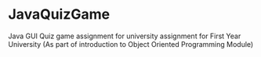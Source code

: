 # JavaQuizGame
Java GUI Quiz game assignment for university assignment for First Year University (As part of introduction to Object Oriented Programming Module)
